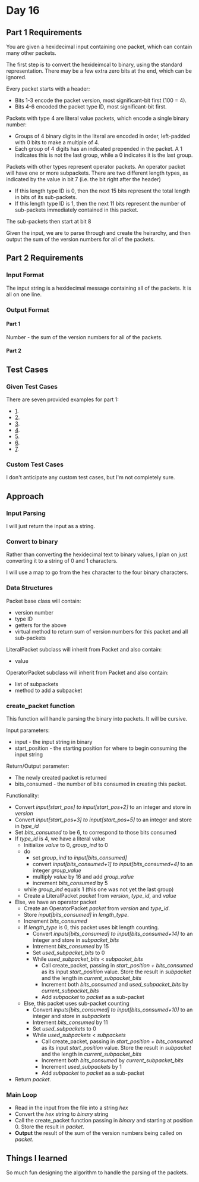 # Day 16 #

## Part 1 Requirements ##

You are given a hexidecimal input containing one packet, which can contain many other packets.

The first step is to convert the hexideimcal to binary, using the standard representation. There may be a few extra zero bits at the end, which can be ignored.

Every packet starts with a header:
- Bits 1-3 encode the packet version, most significant-bit first (100 = 4).
- Bits 4-6 encoded the packet type ID, most significant-bit first.

Packets with type 4 are literal value packets, which encode a single binary number:
- Groups of 4 binary digits in the literal are encoded in order, left-padded with 0 bits to make a multiple of 4.
- Each group of 4 digits has an indicated prepended in the packet. A 1 indicates this is not the last group, while a 0 indicates it is the last group.

Packets with other types represent operator packets. An operator packet will have one or more subpackets.
There are two different length types, as indicated by the value in bit 7 (i.e. the bit right after the header)
- If this length type ID is 0, then the next 15 bits represent the total length in bits of its sub-packets.
- If this length type ID is 1, then the next 11 bits represent the number of sub-packets immediately contained in this packet.

The sub-packets then start at bit 8

Given the input, we are to parse through and create the heirarchy, and then output the sum of the version numbers for all of the packets.

## Part 2 Requirements ##

### Input Format ###

The input string is a hexidecimal message containing all of the packets. It is all on one line.

### Output Format ###

#### Part 1 ####

Number - the sum of the version numbers for all of the packets.

#### Part 2 ####


## Test Cases ##

### Given Test Cases ###

There are seven provided examples for part 1:
- [1](../data/test_cases/day16_test1.txt).
- [2](../data/test_cases/day16_test2.txt).
- [3](../data/test_cases/day16_test3.txt).
- [4](../data/test_cases/day16_test4.txt).
- [5](../data/test_cases/day16_test5.txt).
- [6](../data/test_cases/day16_test6.txt).
- [7](../data/test_cases/day16_test7.txt).

### Custom Test Cases ###

I don't anticipate any custom test cases, but I'm not completely sure.

## Approach ##

### Input Parsing ###

I will just return the input as a string.

### Convert to binary ###

Rather than converting the hexidecimal text to binary values, I plan on just converting it to a string of 0 and 1 characters.

I will use a map to go from the hex character to the four binary characters.

### Data Structures ###

Packet base class will contain:
- version number
- type ID
- getters for the above
- virtual method to return sum of version numbers for this packet and all sub-packets

LiteralPacket subclass will inherit from Packet and also contain:
- value

OperatorPacket subclass will inherit from Packet and also contain:
- list of subpackets
- method to add a subpacket

### create_packet function ###

This function will handle parsing the binary into packets. It will be cursive.

Input parameters:
- input - the input string in binary
- start_position - the starting position for where to begin consuming the input string

Return/Output parameter:
- The newly created packet is returned
- bits_consumed - the number of bits consumed in creating this packet.

Functionality:
- Convert *input[start_pos] to input[start_pos+2]* to an integer and store in *version*
- Convert *input[start_pos+3] to input[start_pos+5]* to an integer and store in *type_id*
- Set *bits_consumed* to be 6, to correspond to those bits consumed
- If *type_id* is 4, we have a literal value
    - Initialize *value* to 0, *group_ind* to 0
    - do
        - set *group_ind* to *input[bits_consumed]*
        - convert *input[bits_consumed+1] to input[bits_consumed+4]* to an integer *group_value*
        - multiply *value* by 16 and add *group_value*
        - increment *bits_consumed* by 5
    - while *group_ind* equals 1 (this one was not yet the last group)
    - Create a LiteralPacket *packet* from *version*, *type_id*, and *value*
- Else, we have an operator packet
    - Create an OperatorPacket *packet* from *version* and *type_id*.
    - Store *input[bits_consumed]* in *length_type*.
    - Increment *bits_consumed*
    - If *length_type* is 0, this packet uses bit length counting.
        - Convert *inputs[bits_consumed] to input[bits_consumed+14]* to an integer and store in *subpacket_bits*
        - Intrement *bits_consumed* by 15
        - Set *used_subpacket_bits* to 0
        - While *used_subpacket_bits* < *subpacket_bits*
            - Call create_packet, passing in *start_position + bits_consumed* as its input *start_position* value. 
              Store the result in *subpacket* and the length in *current_subpacket_bits*
            - Increment both *bits_consumed* and *used_subpacket_bits* by *current_subpacket_bits*
            - Add *subpacket* to *packet* as a sub-packet
    - Else, this packet uses sub-packet counting
        - Convert *inputs[bits_consumed] to input[bits_consumed+10]* to an integer and store in *subpackets*
        - Intrement *bits_consumed* by 11
        - Set *used_subpackets* to 0
        - While *used_subpackets* < *subpackets*
            - Call create_packet, passing in *start_position + bits_consumed* as its input *start_position* value. 
              Store the result in *subpacket* and the length in *current_subpacket_bits*
            - Increment both *bits_consumed* by *current_subpacket_bits*
            - Increment *used_subpackets* by 1
            - Add *subpacket* to *packet* as a sub-packet
- Return *packet*.

### Main Loop ###

- Read in the input from the file into a string *hex*
- Convert the *hex* string to *binary* string
- Call the create_packet function passing in *binary* and starting at position 0. Store the result in *packet*.
- **Output** the result of the sum of the version numbers being called on *packet*.

## Things I learned ##

So much fun designing the algorithm to handle the parsing of the packets.

